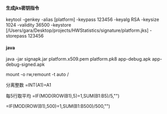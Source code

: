#### 生成jks密钥指令
keytool -genkey -alias [platform] -keypass 123456 -keyalg RSA -keysize 1024 -validity 36500 -keystore [/Users/gara/Desktop/projects/HWStatistics/signature/platform.jks] -storepass 123456

#### java
java -jar signapk.jar platform.x509.pem platform.pk8 app-debug.apk app-debug-signed.apk

mount -o rw,remount -t auto /

分离整数
=INT(A1)=A1

每5行取平均
=IF(MOD(ROW(B1),5)=1,SUM(B1:B5)/5,"")

=IF(MOD(ROW(B1),500)=1,SUM(B1:B500)/500,"")